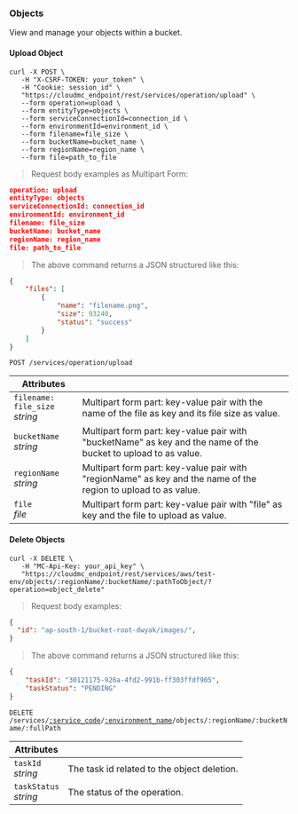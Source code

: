 ### Objects

View and manage your objects within a bucket.

<!-------------------- UPLOAD AN OBJECT -------------------->

#### Upload Object

```shell
curl -X POST \
   -H "X-CSRF-TOKEN: your_token" \
   -H "Cookie: session_id" \
   "https://cloudmc_endpoint/rest/services/operation/upload" \
   --form operation=upload \
   --form entityType=objects \
   --form serviceConnectionId=connection_id \
   --form environmentId=environment_id \
   --form filename=file_size \
   --form bucketName=bucket_name \
   --form regionName=region_name \
   --form file=path_to_file
```

> Request body examples as Multipart Form:

```json
operation: upload
entityType: objects
serviceConnectionId: connection_id
environmentId: environment_id
filename: file_size
bucketName: bucket_name
regionName: region_name
file: path_to_file
```

> The above command returns a JSON structured like this:

```json
{
	"files": [
		{
			"name": "filename.png",
			"size": 93240,
			"status": "success"
		}
	]
}
```

<code>POST /services/operation/upload</code>

Attributes | &nbsp;
---------- | -----
`filename: file_size`<br/>*string* | Multipart form part: key-value pair with the name of the file as key and its file size as value.
`bucketName`<br/>*string* | Multipart form part: key-value pair with "bucketName" as key and the name of the bucket to upload to as value.
`regionName`<br/>*string* | Multipart form part: key-value pair with "regionName" as key and the name of the region to upload to as value.
`file`<br/>*file* | Multipart form part: key-value pair with "file" as key and the file to upload as value.


<!-------------------- DELETE AN OBJECT -------------------->

#### Delete Objects

```shell
curl -X DELETE \
   -H "MC-Api-Key: your_api_key" \
   "https://cloudmc_endpoint/rest/services/aws/test-env/objects/:regionName/:bucketName/:pathToObject/?operation=object_delete"
```

> Request body examples:

```json
{
  "id": "ap-south-1/bucket-root-dwyak/images/",
}
```

> The above command returns a JSON structured like this:

```json
{
    "taskId": "30121175-926a-4fd2-991b-ff303ffdf905",
    "taskStatus": "PENDING"
}
```

<code>DELETE /services/<a href="#administration-service-connections">:service_code</a>/<a href="#administration-environments">:environment_name</a>/objects/:regionName/:bucketName/:fullPath</code>

| Attributes                 | &nbsp;                                        |
|----------------------------|-----------------------------------------------|
| `taskId` <br/>*string*     | The task id related to the object deletion. |
| `taskStatus` <br/>*string* | The status of the operation.                  |

